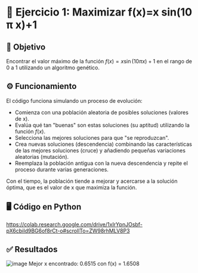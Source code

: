 # 📝 Ejercicio 1: Maximizar f(x)=x sin(10 π x)+1
## 🎯 Objetivo
Encontrar el valor máximo de la función $f(x) = x \sin(10 \pi x) + 1$ en el rango de 0 a 1 utilizando un algoritmo genético.

## ⚙️ Funcionamiento
El código funciona simulando un proceso de evolución:  
- Comienza con una población aleatoria de posibles soluciones (valores de x).  
- Evalúa qué tan "buenas" son estas soluciones (su aptitud) utilizando la función $f(x)$.
- Selecciona las mejores soluciones para que "se reproduzcan".  
- Crea nuevas soluciones (descendencia) combinando las características de las mejores soluciones (cruce) y añadiendo pequeñas variaciones aleatorias (mutación).  
- Reemplaza la población antigua con la nueva descendencia y repite el proceso durante varias generaciones.  

Con el tiempo, la población tiende a mejorar y acercarse a la solución óptima, que es el valor de x que maximiza la función.

## 🖥️ Código en Python
https://colab.research.google.com/drive/1xIrYpnJOsbf-pX6cbiId9BG6of8rCt-o#scrollTo=ZW98rhMLV8P3

## ✅ Resultados
![image](https://github.com/user-attachments/assets/0da0ed86-dfa9-4b7a-9eee-fb22760bb02b)
Mejor x encontrado: 0.6515 con f(x) = 1.6508

